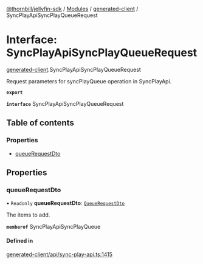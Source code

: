 [@thornbill/jellyfin-sdk](../README.md) / [Modules](../modules.md) / [generated-client](../modules/generated_client.md) / SyncPlayApiSyncPlayQueueRequest

# Interface: SyncPlayApiSyncPlayQueueRequest

[generated-client](../modules/generated_client.md).SyncPlayApiSyncPlayQueueRequest

Request parameters for syncPlayQueue operation in SyncPlayApi.

**`export`**

**`interface`** SyncPlayApiSyncPlayQueueRequest

## Table of contents

### Properties

- [queueRequestDto](generated_client.SyncPlayApiSyncPlayQueueRequest.md#queuerequestdto)

## Properties

### queueRequestDto

• `Readonly` **queueRequestDto**: [`QueueRequestDto`](generated_client.QueueRequestDto.md)

The items to add.

**`memberof`** SyncPlayApiSyncPlayQueue

#### Defined in

[generated-client/api/sync-play-api.ts:1415](https://github.com/thornbill/jellyfin-sdk-typescript/blob/21a118e/src/generated-client/api/sync-play-api.ts#L1415)
